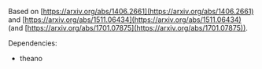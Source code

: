Based on [https://arxiv.org/abs/1406.2661](https://arxiv.org/abs/1406.2661) and [https://arxiv.org/abs/1511.06434](https://arxiv.org/abs/1511.06434) (and [https://arxiv.org/abs/1701.07875](https://arxiv.org/abs/1701.07875)).

Dependencies:
- theano
